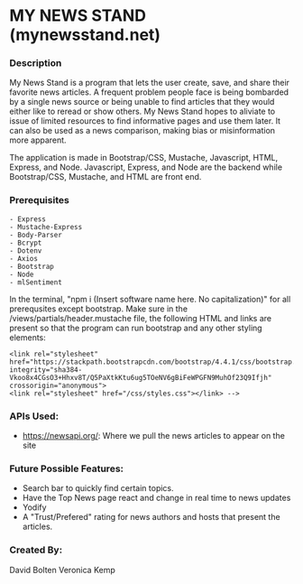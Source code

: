 # MY NEWS STAND (mynewsstand.net)



### Description

My News Stand is a program that lets the user create, save, and share their favorite news articles. 
A frequent problem people face is being bombarded by a single news source or being unable to find articles that they would either like to reread or show others. My News Stand hopes to aliviate to issue of limited resources to find informative pages and use them later. It can also be used as a news comparison, making bias or misinformation more apparent.

The application is made in Bootstrap/CSS, Mustache, Javascript, HTML, Express, and Node.
Javascript, Express, and Node are the backend while Bootstrap/CSS, Mustache, and HTML are front end.

### Prerequisites
```
- Express
- Mustache-Express
- Body-Parser
- Bcrypt
- Dotenv
- Axios
- Bootstrap
- Node
- mlSentiment
```

In the terminal, "npm i (Insert software name here. No capitalization)" for all prerequsites except bootstrap.
Make sure in the /views/partials/header.mustache file, the following HTML and links are present so that the program can run bootstrap and any other styling elements:
<!-- <meta charset="utf-8">
    <meta name="viewport" content="width=device-width, initial-scale=1, shrink-to-fit=no">
    <link href="https://fonts.googleapis.com/css?family=Fredericka+the+Great&display=swap" rel="stylesheet">
    <!-- Bootstrap CSS -->
    <link rel="stylesheet" href="https://stackpath.bootstrapcdn.com/bootstrap/4.4.1/css/bootstrap.min.css" integrity="sha384-Vkoo8x4CGsO3+Hhxv8T/Q5PaXtkKtu6ug5TOeNV6gBiFeWPGFN9MuhOf23Q9Ifjh" crossorigin="anonymous">
    <link rel="stylesheet" href="/css/styles.css"></link> -->

### APIs Used:
- https://newsapi.org/: Where we pull the news articles to appear on the site

### Future Possible Features:
- Search bar to quickly find certain topics.
- Have the Top News page react and change in real time to news updates
- Yodify
- A "Trust/Prefered" rating for news authors and hosts that present the articles.

### Created By:
David Bolten
Veronica Kemp




